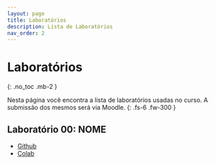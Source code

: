```yaml
---
layout: page
title: Laboratórios
description: Lista de Laboratórios
nav_order: 2
---
```


# Laboratórios

{: .no_toc .mb-2 }

Nesta página você encontra a lista de laboratórios usadas
no curso. A submissão dos mesmos será via Moodle.
{: .fs-6 .fw-300 }


## Laboratório 00: NOME

- [Github](https://github.com/flaviovdf/icd-bradesco/blob/main/labs/Exercício%201%20-%20Introdução%20à%20Arrays%20e%20DataFrames.ipynb)
- [Colab](https://colab.research.google.com/drive/1gmFptID23M4csTBg_dKymlgaK_k8RVaP#scrollTo=bma0Os1rBpH0)
